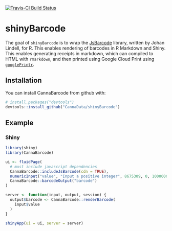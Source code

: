 
<!-- README.md is generated from README.Rmd. Please edit that file -->
[![Travis-CI Build Status](https://travis-ci.org/CannaData/CannaBarcode.svg?branch=master)](https://travis-ci.org/CannaData/CannaBarcode)

shinyBarcode
============

The goal of `shinyBarcode` is to wrap the [JsBarcode](https://github.com/lindell/JsBarcode) library, written by Johan Lindell, for R. This enables rendering of barcodes in R Markdown and Shiny. This enables generating receipts in markdown, which can compiled to HTML with `rmarkdown`, and then printed using Google Cloud Print using [`googlePrintr`](https://github.com/CannaData/googlePrintr).

Installation
------------

You can install CannaBarcode from github with:

``` r
# install.packages("devtools")
devtools::install_github("CannaData/shinyBarcode")
```

Example
-------

### Shiny

``` r
library(shiny)
library(CannaBarcode)

ui <- fluidPage(
  # must include javascript dependencies
  CannaBarcode::includeJsBarcode(cdn = TRUE),
  numericInput("value", "Input a positive integer", 8675309, 0, 1000000),
  CannaBarcode::barcodeOutput("barcode")
)

server <- function(input, output, session) {
  output$barcode <- CannaBarcode::renderBarcode(
    input$value
  )
}

shinyApp(ui = ui, server = server)
```
